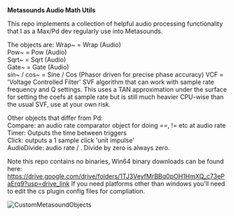 **Metasounds Audio Math Utils**

This repo implements a collection of helpful audio processing functionality that I as a Max/Pd dev regularly use into Metasounds.

The objects are:
Wrap\~ = Wrap (Audio)  
Pow\~  = Pow (Audio)  
Sqrt\~ = Sqrt (Audio)  
Gate\~ = Gate (Audio)  
sin~ / cos~ = Sine / Cos (Phasor driven for precise phase accuracy)
VCF = 'Voltage Controlled Filter' SVF algorithm that can work with sample rate frequency and Q settings. This uses a TAN approximation under the surface for setting the coefs at sample rate but is still much heavier CPU-wise than the usual SVF, use at your own risk.

Other objects that differ from Pd:  
Compare: an audio rate comparator object for doing ==, != etc at audio rate  
Timer: Outputs the time between triggers  
Click: outputs a 1 sample click 'unit impulse'  
AudioDivide: audio rate / . Divide by zero is always zero.  

Note this repo contains no binaries, Win64 binary downloads can be found here: https://drive.google.com/drive/folders/1TJ3VeyfMrBBq0pOH1HmXQ_c73ePaErq9?usp=drive_link
If you need platforms other than windows you'll need to edit the cs plugin config files for compliation.

![CustomMetasoundObjects](https://github.com/Chris-TopherW/MetasoundsAudioMathUtils/assets/11866314/3c56d392-a4f5-4246-ab35-d858daf23569)
